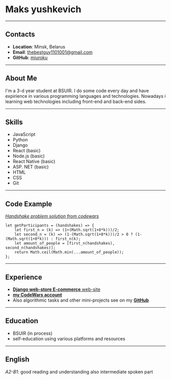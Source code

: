 # Maks yushkevich #

***************

## Contacts ##
* **Location**: Minsk, Belarus
* **Email**: thebestguy1101001@gmail.com
* **GitHub**: [miuroku](https://github.com/miuroku)

----------------

## About Me ##
I'm a 3-d year student at BSUIR. I do some code every day and have expirience in various programming languages and technologies. Nowadays i learning web technologies including front-end and back-end sides.

----------------

## Skills ##
* JavaScript
* Python
* Django
* React (basic)
* Node.js (basic)
* React Native (basic)
* ASP. NET (basic)
* HTML
* CSS
* Git

----------------

## Code Example ##
[*Handshake problem solution from codewars*](https://www.codewars.com/kata/5574835e3e404a0bed00001b)
```
let getParticipants = (handshakes) => {
    let first_n = (k) => (1+(Math.sqrt(1+8*k)))/2;
    let second_n = (k) => (1-(Math.sqrt(1+8*k)))/2 > 0 ? (1-(Math.sqrt(1+8*k))) : first_n(k);
    let amount_of_people = [first_n(handshakes), second_n(handshakes)];
    return Math.ceil(Math.min(...amount_of_people));
};
```

----------------

## Experience ##
* [**Django web-store E-commerce** web-site](https://github.com/miuroku/university_work/tree/master/5_Term/isp/lab34)
* [**my CodeWars account**](https://www.codewars.com/users/miuroku)
* Also algorithmic tasks and other mini-projects see on my [**GitHub**](https://github.com/miuroku?tab=repositories)


----------------

## Education ##
* BSUIR (in process)
* self-education using various platforms and resources


----------------

## English ##
*A2-B1*: good reading and understanding also intermediate spoken part